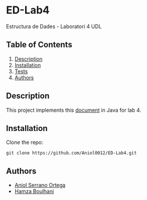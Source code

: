 # ED-Lab4
Estructura de Dades - Laboratori 4 UDL

## Table of Contents
1. [Description](#description)
2. [Installation](#installation)
3. [Tests](#tests)
4. [Authors](#authors)


## Description

This project implements this [document](./Laboratorio%204%20-%20Enunciado%20_v2_.pdf) in Java for lab 4.

## Installation
Clone the repo:

````shell
git clone https://github.com/Aniol0012/ED-Lab4.git
````


<!--
TODO: Tests
## Tests

There are 2 type of tests, one for `Triplets` and the other one for `HeapQueue`:

- [TripletTest](./PriorityQueue/src/heaps/TripletTest.java)
- [HeapQueue](./PriorityQueue/src/heaps/PriorityQueueTest.java)

-->


## Authors
- [Aniol Serrano Ortega](https://github.com/Aniol0012)
- [Hamza Boulhani](https://github.com/Jamshaa)
